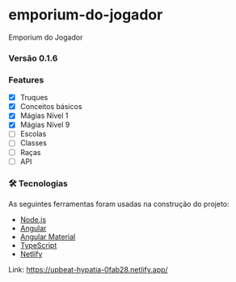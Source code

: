 # emporium-do-jogador
Emporium do Jogador

### Versão 0.1.6

### Features

- [x] Truques
- [x] Conceitos básicos
- [x] Mágias Nível 1
- [x] Mágias Nível 9
- [ ] Escolas
- [ ] Classes
- [ ] Raças
- [ ] API

### 🛠 Tecnologias

As seguintes ferramentas foram usadas na construção do projeto:

- [Node.js](https://nodejs.org/)
- [Angular](https://angular.io/)
- [Angular Material](https://material.angular.io/)
- [TypeScript](https://www.typescriptlang.org/)
- [Netlify](https://www.netlify.com/)


Link: https://upbeat-hypatia-0fab28.netlify.app/
